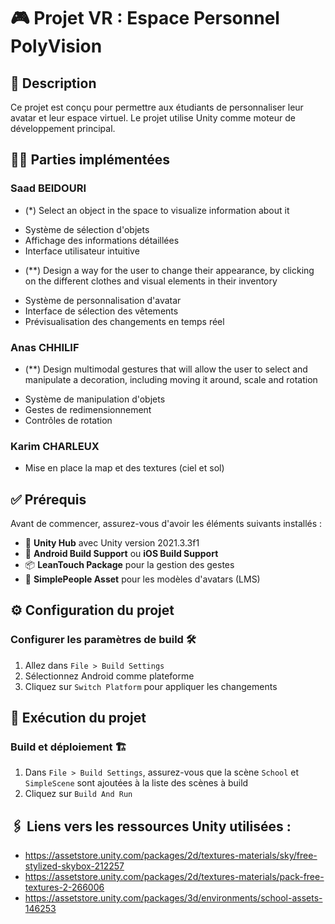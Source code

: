 # 🎮 Projet VR : Espace Personnel PolyVision

## 📝 Description
Ce projet est conçu pour permettre aux étudiants de personnaliser leur avatar et leur espace virtuel. Le projet utilise Unity comme moteur de développement principal.

## 👨‍💻 Parties implémentées

### Saad BEIDOURI
* (*) Select an object in the space to visualize information about it
 - Système de sélection d'objets
 - Affichage des informations détaillées 
 - Interface utilisateur intuitive

* (**) Design a way for the user to change their appearance, by clicking on the different clothes and visual elements in their inventory
 - Système de personnalisation d'avatar
 - Interface de sélection des vêtements
 - Prévisualisation des changements en temps réel
   
### Anas CHHILIF
* (**) Design multimodal gestures that will allow the user to select and manipulate a decoration, including moving it around, scale and rotation
 - Système de manipulation d'objets
 - Gestes de redimensionnement
 - Contrôles de rotation

### Karim CHARLEUX
- Mise en place la map et des textures (ciel et sol)

## ✅ Prérequis
Avant de commencer, assurez-vous d'avoir les éléments suivants installés :

* 🎯 **Unity Hub** avec Unity version 2021.3.3f1
* 📱 **Android Build Support** ou **iOS Build Support**
* 📦 **LeanTouch Package** pour la gestion des gestes
* 🎨 **SimplePeople Asset** pour les modèles d'avatars (LMS)

## ⚙️ Configuration du projet

### Configurer les paramètres de build 🛠️

1. Allez dans `File > Build Settings`
2. Sélectionnez Android comme plateforme
3. Cliquez sur `Switch Platform` pour appliquer les changements

## 🚀 Exécution du projet

### Build et déploiement 🏗️

1. Dans `File > Build Settings`, assurez-vous que la scène `School` et `SimpleScene` sont ajoutées à la liste des scènes à build
2. Cliquez sur `Build And Run`

## 🖇️ Liens vers les ressources Unity utilisées : 
- https://assetstore.unity.com/packages/2d/textures-materials/sky/free-stylized-skybox-212257
- https://assetstore.unity.com/packages/2d/textures-materials/pack-free-textures-2-266006
- https://assetstore.unity.com/packages/3d/environments/school-assets-146253
